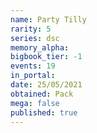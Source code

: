 ```yaml
---
name: Party Tilly
rarity: 5
series: dsc
memory_alpha:
bigbook_tier: -1
events: 19
in_portal:
date: 25/05/2021
obtained: Pack
mega: false
published: true
---
```



